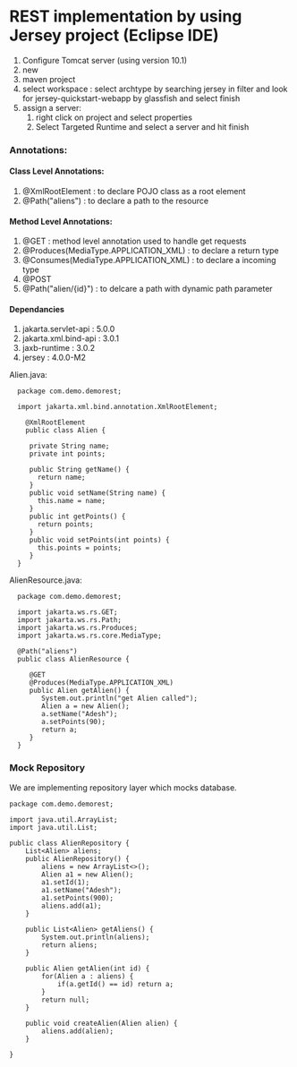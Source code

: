 # REST implementation by using Jersey project (Eclipse IDE)

1. Configure Tomcat server (using version 10.1)
2. new
3. maven project 
4. select workspace : select archtype by searching jersey in filter and look for jersey-quickstart-webapp by glassfish and select finish
5. assign a server:
   1. right click on project and select properties
   2. Select Targeted Runtime and select a server and hit finish


### Annotations:

#### Class Level Annotations:
1. @XmlRootElement : to declare POJO class as a root element
2. @Path("aliens") : to declare a path to the resource

#### Method Level Annotations:
1. @GET : method level annotation used to handle get requests
2. @Produces(MediaType.APPLICATION_XML) : to declare a return type
3. @Consumes(MediaType.APPLICATION_XML) : to declare a incoming type
4. @POST
5. @Path("alien/{id}") : to delcare a path with dynamic path parameter

#### Dependancies
1. jakarta.servlet-api : 5.0.0
2. jakarta.xml.bind-api : 3.0.1
3. jaxb-runtime : 3.0.2
4. jersey : 4.0.0-M2


Alien.java:

      package com.demo.demorest;
      
      import jakarta.xml.bind.annotation.XmlRootElement;
      
        @XmlRootElement
        public class Alien {

         private String name;
         private int points;
         
         public String getName() {
           return name;
         }
         public void setName(String name) {
           this.name = name;
         }
         public int getPoints() {
           return points;
         }
         public void setPoints(int points) {
           this.points = points;
         }
      }

AlienResource.java:

      package com.demo.demorest;
      
      import jakarta.ws.rs.GET;
      import jakarta.ws.rs.Path;
      import jakarta.ws.rs.Produces;
      import jakarta.ws.rs.core.MediaType;
      
      @Path("aliens")
      public class AlienResource {

         @GET
         @Produces(MediaType.APPLICATION_XML)
         public Alien getAlien() {
            System.out.println("get Alien called");
            Alien a = new Alien();
            a.setName("Adesh");
            a.setPoints(90);
            return a;
         }
      }


### Mock Repository

We are implementing repository layer which mocks database.


    package com.demo.demorest;
    
    import java.util.ArrayList;
    import java.util.List;
    
    public class AlienRepository {
        List<Alien> aliens;
        public AlienRepository() {
            aliens = new ArrayList<>();
            Alien a1 = new Alien();
            a1.setId(1);
            a1.setName("Adesh");
            a1.setPoints(900);
            aliens.add(a1);
        }
    
        public List<Alien> getAliens() {
            System.out.println(aliens);
            return aliens;
        }
        
        public Alien getAlien(int id) {
            for(Alien a : aliens) {
                if(a.getId() == id) return a;
            }
            return null;
        }
    
        public void createAlien(Alien alien) {
            aliens.add(alien); 
	    }

    }
